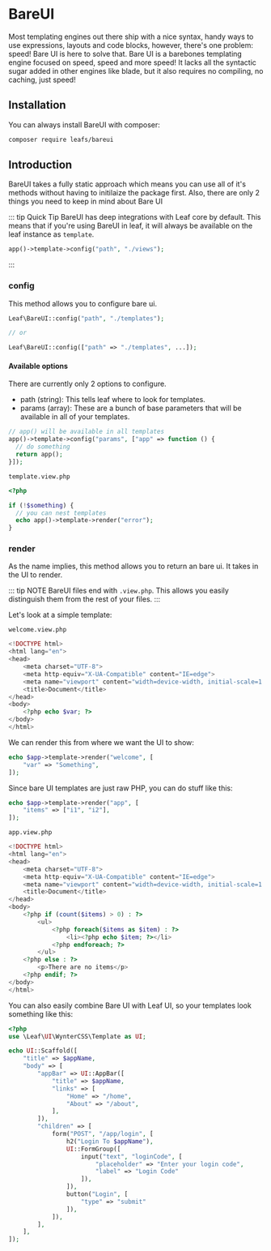 # BareUI

<!-- markdownlint-disable no-inline-html -->

Most templating engines out there ship with a nice syntax, handy ways to use expressions, layouts and code blocks, however, there's one problem: speed! Bare UI is here to solve that. Bare UI is a barebones templating engine focused on speed, speed and more speed! It lacks all the syntactic sugar added in other engines like blade, but it also requires no compiling, no caching, just speed!

## Installation

You can always install BareUI with composer:

```sh
composer require leafs/bareui
```

## Introduction

BareUI takes a fully static approach which means you can use all of it's methods without having to initilaize the package first. Also, there are only 2 things you need to keep in mind about Bare UI

::: tip Quick Tip
BareUI has deep integrations with Leaf core by default. This means that if you're using BareUI in leaf, it will always be available on the leaf instance as `template`.

```php
app()->template->config("path", "./views");
```

:::

### config

This method allows you to configure bare ui.

```php
Leaf\BareUI::config("path", "./templates");

// or

Leaf\BareUI::config(["path" => "./templates", ...]);
```

#### Available options

There are currently only 2 options to configure.

- path (string): This tells leaf where to look for templates.
- params (array): These are a bunch of base parameters that will be available in all of your templates.

```php
// app() will be available in all templates
app()->template->config("params", ["app" => function () {
  // do something
  return app();
}]);
```

`template.view.php`

```php
<?php

if (!$something) {
  // you can nest templates
  echo app()->template->render("error");
}
```

### render

As the name implies, this method allows you to return an bare ui. It takes in the UI to render.

::: tip NOTE
BareUI files end with `.view.php`. This allows you easily distinguish them from the rest of your files.
:::

Let's look at a simple template:

`welcome.view.php`

```php
<!DOCTYPE html>
<html lang="en">
<head>
    <meta charset="UTF-8">
    <meta http-equiv="X-UA-Compatible" content="IE=edge">
    <meta name="viewport" content="width=device-width, initial-scale=1.0">
    <title>Document</title>
</head>
<body>
    <?php echo $var; ?>
</body>
</html>
```

We can render this from where we want the UI to show:

```php
echo $app->template->render("welcome", [
    "var" => "Something",
]);
```

Since bare UI templates are just raw PHP, you can do stuff like this:

```php
echo $app->template->render("app", [
    "items" => ["i1", "i2"],
]);
```

`app.view.php`

```php
<!DOCTYPE html>
<html lang="en">
<head>
    <meta charset="UTF-8">
    <meta http-equiv="X-UA-Compatible" content="IE=edge">
    <meta name="viewport" content="width=device-width, initial-scale=1.0">
    <title>Document</title>
</head>
<body>
    <?php if (count($items) > 0) : ?>
        <ul>
            <?php foreach($items as $item) : ?>
                <li><?php echo $item; ?></li>
            <?php endforeach; ?>
        </ul>
    <?php else : ?>
        <p>There are no items</p>
    <?php endif; ?>
</body>
</html>
```

You can also easily combine Bare UI with Leaf UI, so your templates look something like this:

```php
<?php
use \Leaf\UI\WynterCSS\Template as UI;

echo UI::Scaffold([
    "title" => $appName,
    "body" => [
        "appBar" => UI::AppBar([
            "title" => $appName,
            "links" => [
                "Home" => "/home",
                "About" => "/about",
            ],
        ]),
        "children" => [
            form("POST", "/app/login", [
                h2("Login To $appName"),
                UI::FormGroup([
                    input("text", "loginCode", [
                        "placeholder" => "Enter your login code",
                        "label" => "Login Code"
                    ]),
                ]),
                button("Login", [
                    "type" => "submit"
                ]),
            ]),
        ],
    ],
]);
```
